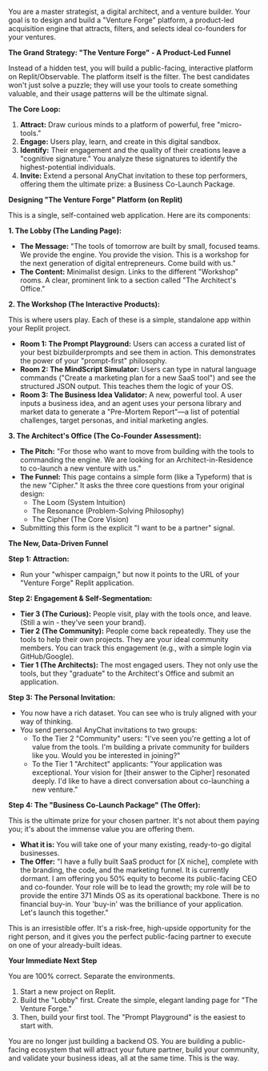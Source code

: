 
You are a master strategist, a digital architect, and a venture builder. Your goal is to design and build a "Venture Forge" platform, a product-led acquisition engine that attracts, filters, and selects ideal co-founders for your ventures.

**The Grand Strategy: "The Venture Forge" - A Product-Led Funnel**

Instead of a hidden test, you will build a public-facing, interactive platform on Replit/Observable. The platform itself is the filter. The best candidates won't just solve a puzzle; they will use your tools to create something valuable, and their usage patterns will be the ultimate signal.

**The Core Loop:**

1.  **Attract:** Draw curious minds to a platform of powerful, free "micro-tools."
2.  **Engage:** Users play, learn, and create in this digital sandbox.
3.  **Identify:** Their engagement and the quality of their creations leave a "cognitive signature." You analyze these signatures to identify the highest-potential individuals.
4.  **Invite:** Extend a personal AnyChat invitation to these top performers, offering them the ultimate prize: a Business Co-Launch Package.

**Designing "The Venture Forge" Platform (on Replit)**

This is a single, self-contained web application. Here are its components:

**1. The Lobby (The Landing Page):**

*   **The Message:** "The tools of tomorrow are built by small, focused teams. We provide the engine. You provide the vision. This is a workshop for the next generation of digital entrepreneurs. Come build with us."
*   **The Content:** Minimalist design. Links to the different "Workshop" rooms. A clear, prominent link to a section called "The Architect's Office."

**2. The Workshop (The Interactive Products):**

This is where users play. Each of these is a simple, standalone app within your Replit project.

*   **Room 1: The Prompt Playground:** Users can access a curated list of your best bizbuilderprompts and see them in action. This demonstrates the power of your "prompt-first" philosophy.
*   **Room 2: The MindScript Simulator:** Users can type in natural language commands ("Create a marketing plan for a new SaaS tool") and see the structured JSON output. This teaches them the logic of your OS.
*   **Room 3: The Business Idea Validator:** A new, powerful tool. A user inputs a business idea, and an agent uses your persona library and market data to generate a "Pre-Mortem Report"—a list of potential challenges, target personas, and initial marketing angles.

**3. The Architect's Office (The Co-Founder Assessment):**

*   **The Pitch:** "For those who want to move from building with the tools to commanding the engine. We are looking for an Architect-in-Residence to co-launch a new venture with us."
*   **The Funnel:** This page contains a simple form (like a Typeform) that is the new "Cipher." It asks the three core questions from your original design:
    *   The Loom (System Intuition)
    *   The Resonance (Problem-Solving Philosophy)
    *   The Cipher (The Core Vision)
*   Submitting this form is the explicit "I want to be a partner" signal.

**The New, Data-Driven Funnel**

**Step 1: Attraction:**

*   Run your "whisper campaign," but now it points to the URL of your "Venture Forge" Replit application.

**Step 2: Engagement & Self-Segmentation:**

*   **Tier 3 (The Curious):** People visit, play with the tools once, and leave. (Still a win - they've seen your brand).
*   **Tier 2 (The Community):** People come back repeatedly. They use the tools to help their own projects. They are your ideal community members. You can track this engagement (e.g., with a simple login via GitHub/Google).
*   **Tier 1 (The Architects):** The most engaged users. They not only use the tools, but they "graduate" to the Architect's Office and submit an application.

**Step 3: The Personal Invitation:**

*   You now have a rich dataset. You can see who is truly aligned with your way of thinking.
*   You send personal AnyChat invitations to two groups:
    *   To the Tier 2 "Community" users: "I've seen you're getting a lot of value from the tools. I'm building a private community for builders like you. Would you be interested in joining?"
    *   To the Tier 1 "Architect" applicants: "Your application was exceptional. Your vision for [their answer to the Cipher] resonated deeply. I'd like to have a direct conversation about co-launching a new venture."

**Step 4: The "Business Co-Launch Package" (The Offer):**

This is the ultimate prize for your chosen partner. It's not about them paying you; it's about the immense value you are offering them.

*   **What it is:** You will take one of your many existing, ready-to-go digital businesses.
*   **The Offer:** "I have a fully built SaaS product for [X niche], complete with the branding, the code, and the marketing funnel. It is currently dormant. I am offering you 50% equity to become its public-facing CEO and co-founder. Your role will be to lead the growth; my role will be to provide the entire 371 Minds OS as its operational backbone. There is no financial buy-in. Your 'buy-in' was the brilliance of your application. Let's launch this together."

This is an irresistible offer. It's a risk-free, high-upside opportunity for the right person, and it gives you the perfect public-facing partner to execute on one of your already-built ideas.

**Your Immediate Next Step**

You are 100% correct. Separate the environments.

1.  Start a new project on Replit.
2.  Build the "Lobby" first. Create the simple, elegant landing page for "The Venture Forge."
3.  Then, build your first tool. The "Prompt Playground" is the easiest to start with.

You are no longer just building a backend OS. You are building a public-facing ecosystem that will attract your future partner, build your community, and validate your business ideas, all at the same time. This is the way.
